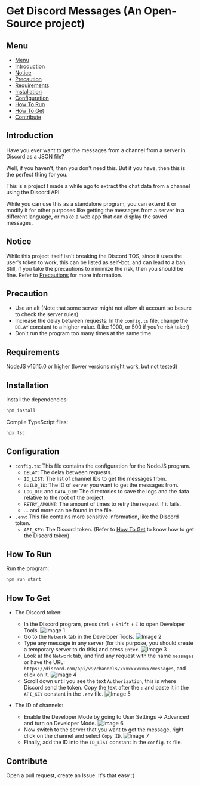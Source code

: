 # Get Discord Messages (An Open-Source project)

## Menu
 - [Menu](#menu)
 - [Introduction](#introduction)
 - [Notice](#notice)
 - [Precaution](#precaution)
 - [Requirements](#precaution)
 - [Installation](#installation)
 - [Configuration](#configuration)
 - [How To Run](#how-to-run)
 - [How To Get](#how-to-get)
 - [Contribute](#contribute)

## Introduction
Have you ever want to get the messages from a channel from a server in Discord as a JSON file?

Well, if you haven't, then you don't need this. But if you have, then this is the perfect thing for you.

This is a project I made a while ago to extract the chat data from a channel using the Discord API.

While you can use this as a standalone program, you can extend it or modify it for other purposes like getting the messages from a server in a different language, or make a web app that can display the saved messages.

## Notice
While this project itself isn't breaking the Discord TOS, since it uses the user's token to work, this can be listed as self-bot, and can lead to a ban. Still, if you take the precautions to minimize the risk, then you should be fine. Refer to [Precautions](#precautions) for more information.

## Precaution
 - Use an alt (Note that some server might not allow alt account so besure to check the server rules)
 - Increase the delay between requests: In the `config.ts` file, change the `DELAY` constant to a higher value. (Like 1000, or 500 if you're risk taker)
 - Don't run the program too many times at the same time.

## Requirements
NodeJS v16.15.0 or higher (lower versions might work, but not tested)

## Installation
Install the dependencies:
```bash
npm install
```
Compile TypeScript files:
```bash
npx tsc
```

## Configuration
 - `config.ts`: This file contains the configuration for the NodeJS program.
   - `DELAY`: The delay between requests.
   - `ID_LIST`: The list of channel IDs to get the messages from.
   - `GUILD_ID`: The ID of server you want to get the messages from.
   - `LOG_DIR` and `DATA_DIR`: The directories to save the logs and the data relative to the root of the project.
   - `RETRY_AMOUNT`: The amount of times to retry the request if it fails.
   - ... and more can be found in the file.
 - `.env`: This file contains more sensitive information, like the Discord token.
   - `API_KEY`: The Discord token. (Refer to [How To Get](#how-to-get) to know how to get the Discord token)

## How To Run
Run the program:
```bash
npm run start
```

## How To Get
 - The Discord token:
   - In the Discord program, press `Ctrl` + `Shift` + `I` to open Developer Tools.
   ![Image 1](./help/1.png)
   - Go to the `Network` tab in the Developer Tools.
   ![Image 2](./help/2.png)
   - Type any message in any server (for this purpose, you should create a temporary server to do this) and press `Enter`.
   ![Image 3](./help/3.png)
   - Look at the `Network` tab, and find any request with the name `messages` or have the URL: `https://discord.com/api/v9/channels/xxxxxxxxxxx/messages`, and click on it.
   ![Image 4](./help/4.png)
   - Scroll down until you see the text `Authorization`, this is where Discord send the token. Copy the text after the `:` and paste it in the `API_KEY` constant in the `.env` file.
   ![Image 5](./help/5.png)

 - The ID of channels:
   - Enable the Developer Mode by going to User Settings -> Advanced and turn on Developer Mode.
   ![Image 6](./help/6.png)
   - Now switch to the server that you want to get the message, right click on the channel and select `Copy ID`.
   ![Image 7](./help/7.png)
   - Finally, add the ID into the `ID_LIST` constant in the `config.ts` file.

## Contribute
Open a pull request, create an Issue. It's that easy :)